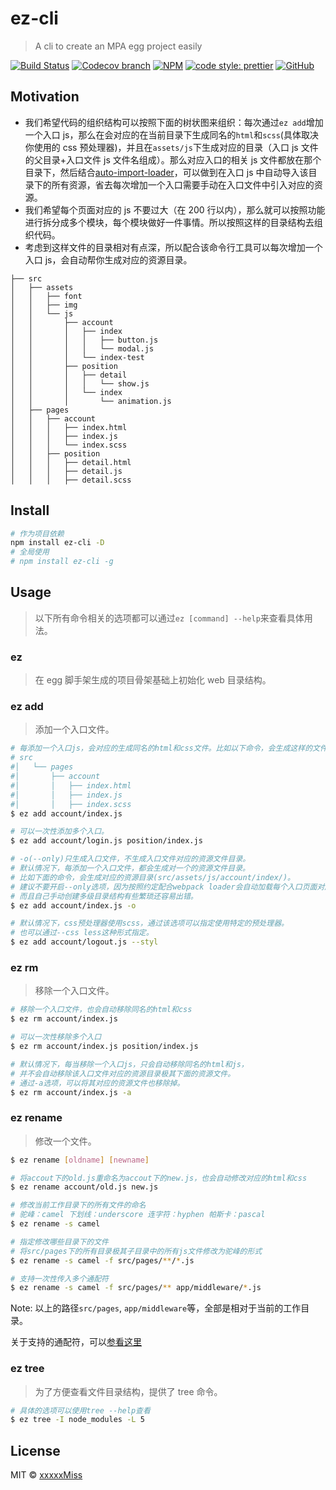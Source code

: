 # ez-cli

> A cli to create an MPA egg project easily

[![Build Status](https://img.shields.io/travis/TOC-TEAM/ez-cli/master.svg)](https://travis-ci.org/TOC-TEAM/ez-cli)
[![Codecov branch](https://img.shields.io/codecov/c/github/TOC-TEAM/ez-cli/master.svg)](https://codecov.io/gh/TOC-TEAM/ez-cli)
[![NPM](https://img.shields.io/npm/v/ez-cli.svg)](https://www.npmjs.com/package/ez-cli)
[![code style: prettier](https://img.shields.io/badge/code_style-prettier-ff69b4.svg?style=flat-square)](https://github.com/prettier/prettier)
[![GitHub](https://img.shields.io/github/license/mashape/apistatus.svg)](https://opensource.org/licenses/MIT)

## Motivation

- 我们希望代码的组织结构可以按照下面的树状图来组织：每次通过`ez add`增加一个入口 js，那么在会对应的在当前目录下生成同名的`html`和`scss`(具体取决你使用的 css 预处理器)，并且在`assets/js`下生成对应的目录（入口 js 文件的父目录+入口文件 js 文件名组成）。那么对应入口的相关 js 文件都放在那个目录下，然后结合[auto-import-loader](https://github.com/TOC-TEAM/auto-import-loader)，可以做到在入口 js 中自动导入该目录下的所有资源，省去每次增加一个入口需要手动在入口文件中引入对应的资源。
- 我们希望每个页面对应的 js 不要过大（在 200 行以内），那么就可以按照功能进行拆分成多个模块，每个模块做好一件事情。所以按照这样的目录结构去组织代码。
- 考虑到这样文件的目录相对有点深，所以配合该命令行工具可以每次增加一个入口 js，会自动帮你生成对应的资源目录。

```
├── src
│   ├── assets
│   │   ├── font
│   │   ├── img
│   │   └── js
│   │       ├── account
│   │       │   ├── index
│   │       │   │   ├── button.js
│   │       │   │   └── modal.js
│   │       │   └── index-test
│   │       ├── position
│   │       │   ├── detail
│   │       │   │   └── show.js
│   │       │   └── index
│   │       │       └── animation.js
│   ├── pages
│   │   ├── account
│   │   │   ├── index.html
│   │   │   ├── index.js
│   │   │   └── index.scss
│   │   ├── position
│   │   │   ├── detail.html
│   │   │   ├── detail.js
│   │   │   ├── detail.scss
```

## Install

```bash
# 作为项目依赖
npm install ez-cli -D
# 全局使用
# npm install ez-cli -g
```

## Usage

> 以下所有命令相关的选项都可以通过`ez [command] --help`来查看具体用法。

### ez

> 在 egg 脚手架生成的项目骨架基础上初始化 web 目录结构。

### ez add

> 添加一个入口文件。

```bash
# 每添加一个入口js，会对应的生成同名的html和css文件。比如以下命令，会生成这样的文件结构：
# src
#│   └── pages
#│       ├── account
#│       │   ├── index.html
#│       │   ├── index.js
#│       │   ├── index.scss
$ ez add account/index.js

# 可以一次性添加多个入口。
$ ez add account/login.js position/index.js

# -o(--only)只生成入口文件，不生成入口文件对应的资源文件目录。
# 默认情况下，每添加一个入口文件，都会生成对一个的资源文件目录。
# 比如下面的命令，会生成对应的资源目录(src/assets/js/account/index/)。
# 建议不要开启--only选项，因为按照约定配合webpack loader会自动加载每个入口页面对应的资源文件。
# 而且自己手动创建多级目录结构有些繁琐还容易出错。
$ ez add account/index.js -o

# 默认情况下，css预处理器使用scss，通过该选项可以指定使用特定的预处理器。
# 也可以通过--css less这种形式指定。
$ ez add account/logout.js --styl
```

### ez rm

> 移除一个入口文件。

```bash
# 移除一个入口文件，也会自动移除同名的html和css
$ ez rm account/index.js

# 可以一次性移除多个入口
$ ez rm account/index.js position/index.js

# 默认情况下，每当移除一个入口js，只会自动移除同名的html和js，
# 并不会自动移除该入口文件对应的资源目录极其下面的资源文件。
# 通过-a选项，可以将其对应的资源文件也移除掉。
$ ez rm account/index.js -a
```

### ez rename

> 修改一个文件。

```bash
$ ez rename [oldname] [newname]

# 将accout下的old.js重命名为accout下的new.js，也会自动修改对应的html和css
$ ez rename account/old.js new.js

# 修改当前工作目录下的所有文件的命名
# 驼峰：camel 下划线：underscore 连字符：hyphen 帕斯卡：pascal
$ ez rename -s camel

# 指定修改哪些目录下的文件
# 将src/pages下的所有目录极其子目录中的所有js文件修改为驼峰的形式
$ ez rename -s camel -f src/pages/**/*.js

# 支持一次性传入多个通配符
$ ez rename -s camel -f src/pages/** app/middleware/*.js
```

Note: 以上的路径`src/pages`, `app/middleware`等，全部是相对于当前的工作目录。

关于支持的通配符，可以[参看这里](https://github.com/isaacs/minimatch#usage)

### ez tree

> 为了方便查看文件目录结构，提供了 tree 命令。

```bash
# 具体的选项可以使用tree --help查看
$ ez tree -I node_modules -L 5
```

## License

MIT © [xxxxxMiss](https://github.com/xxxxxMiss)
